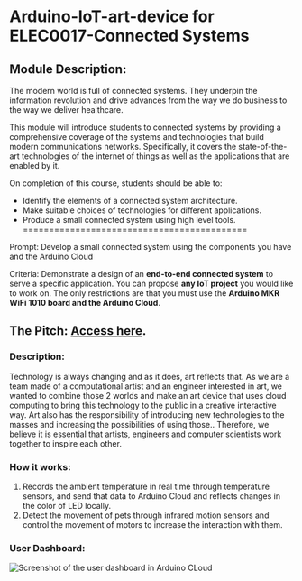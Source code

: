 # Arduino-IoT-art-device for ELEC0017-Connected Systems
## Module Description:
The modern world is full of connected systems. They underpin the information revolution and drive advances from the way we do business to the way we deliver healthcare.

This module will introduce students to connected systems by providing a comprehensive coverage of the systems and technologies that build modern communications networks. Specifically, it covers the state-of-the-art technologies of the internet of things as well as the applications that are enabled by it.

On completion of this course, students should be able to:
- Identify the elements of a connected system architecture.
- Make suitable choices of technologies for different applications.
- Produce a small connected system using high level tools.
===========================================

Prompt: Develop a small connected system using the components you have and the Arduino Cloud

Criteria: Demonstrate a design of an **end-to-end connected system** to serve a specific application. You can propose **any IoT project** you would like to work on. The only restrictions are that you must use the **Arduino MKR WiFi 1010 board and the Arduino Cloud**.

## The Pitch: [Access here](https://www.canva.com/design/DAFdX7rXhiY/T9H7Shx3-azngMMHspqzew/edit?utm_content=DAFdX7rXhiY&utm_campaign=designshare&utm_medium=link2&utm_source=sharebutton). 

### Description:
Technology is always changing and as it does, art reflects that. As we are a team made of a computational artist and an engineer interested in art, we wanted to combine those 2 worlds and make an art device that uses cloud computing to bring this technology to the public in a creative interactive way. Art also has the responsibility of introducing new technologies to the masses and increasing the possibilities of using those.. Therefore, we believe it is essential that artists, engineers and computer scientists work together to inspire each other. 

### How it works:
1. Records the ambient temperature in real time through temperature sensors, and send that data to Arduino Cloud and reflects changes in the color of LED locally.
2. Detect the movement of pets through infrared motion sensors and control the movement of motors to increase the interaction with them. 

### User Dashboard:
![Screenshot of the user dashboard in Arduino CLoud](https://github.com/EmaaPop/Arduino-IoT-art-device---Cloud-Computing-/blob/main/UI%20for%20Cloud%20%20hot.jpg)
